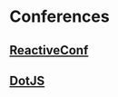 # Conferences

## [ReactiveConf](https://github.com/domenicosolazzo/reactjsnorway/tree/master/conferences/reactiveconf)

## [DotJS](https://github.com/domenicosolazzo/reactjsnorway/tree/master/conferences/dotjs)
